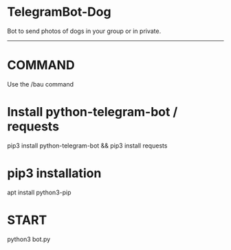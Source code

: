 # TelegramBot-Dog
 Bot to send photos of dogs in your group or in private.
- - -
# COMMAND
Use the /bau command
# Install python-telegram-bot / requests
pip3 install python-telegram-bot && pip3 install requests
# pip3 installation
apt install python3-pip
# START
python3 bot.py
